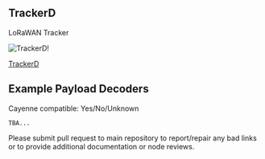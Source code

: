 ## TrackerD

LoRaWAN Tracker

![TrackerD!](https://www.dragino.com/media/k2/items/cache/e7b279be6a862d254f0e7cc4dde2874e_L.jpg)

[TrackerD](https://www.dragino.com/products/tracker/item/234-trackerd.html)

## Example Payload Decoders
Cayenne compatible: Yes/No/Unknown

```
TBA...
```

Please submit pull request to main repository to report/repair any bad links or to provide additional documentation or node reviews.